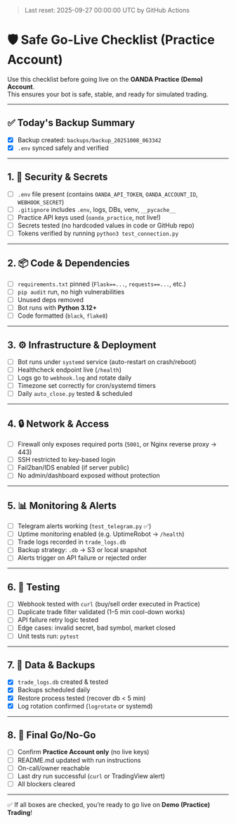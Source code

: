 > Last reset: 2025-09-27 00:00:00 UTC by GitHub Actions

# 🛡️ Safe Go-Live Checklist (Practice Account)

Use this checklist before going live on the **OANDA Practice (Demo) Account**.  
This ensures your bot is safe, stable, and ready for simulated trading.

---

## ✅ Today's Backup Summary
- [x] Backup created: `backups/backup_20251008_063342`
- [x] `.env` synced safely and verified

---

## 1. 🔑 Security & Secrets
- [ ] `.env` file present (contains `OANDA_API_TOKEN`, `OANDA_ACCOUNT_ID`, `WEBHOOK_SECRET`)
- [ ] `.gitignore` includes `.env`, logs, DBs, venv, `__pycache__`
- [ ] Practice API keys used (`oanda_practice`, not live!)
- [ ] Secrets tested (no hardcoded values in code or GitHub repo)
- [ ] Tokens verified by running `python3 test_connection.py`

---

## 2. 📦 Code & Dependencies
- [ ] `requirements.txt` pinned (`Flask==...`, `requests==...`, etc.)
- [ ] `pip audit` run, no high vulnerabilities
- [ ] Unused deps removed
- [ ] Bot runs with **Python 3.12+**
- [ ] Code formatted (`black`, `flake8`)

---

## 3. ⚙️ Infrastructure & Deployment
- [ ] Bot runs under `systemd` service (auto-restart on crash/reboot)
- [ ] Healthcheck endpoint live (`/health`)
- [ ] Logs go to `webhook.log` and rotate daily
- [ ] Timezone set correctly for cron/systemd timers
- [ ] Daily `auto_close.py` tested & scheduled

---

## 4. 🔒 Network & Access
- [ ] Firewall only exposes required ports (`5001`, or Nginx reverse proxy → 443)
- [ ] SSH restricted to key-based login
- [ ] Fail2ban/IDS enabled (if server public)
- [ ] No admin/dashboard exposed without protection

---

## 5. 📊 Monitoring & Alerts
- [ ] Telegram alerts working (`test_telegram.py` ✅)
- [ ] Uptime monitoring enabled (e.g. UptimeRobot → `/health`)
- [ ] Trade logs recorded in `trade_logs.db`
- [ ] Backup strategy: `.db` → S3 or local snapshot
- [ ] Alerts trigger on API failure or rejected order

---

## 6. 🧪 Testing
- [ ] Webhook tested with `curl` (buy/sell order executed in Practice)
- [ ] Duplicate trade filter validated (1–5 min cool-down works)
- [ ] API failure retry logic tested
- [ ] Edge cases: invalid secret, bad symbol, market closed
- [ ] Unit tests run: `pytest`

---

## 7. 🧰 Data & Backups
- [x] `trade_logs.db` created & tested
- [x] Backups scheduled daily
- [x] Restore process tested (recover db < 5 min)
- [x] Log rotation confirmed (`logrotate` or systemd)

---

## 8. 🚀 Final Go/No-Go
- [ ] Confirm **Practice Account only** (no live keys)
- [ ] README.md updated with run instructions
- [ ] On-call/owner reachable
- [ ] Last dry run successful (`curl` or TradingView alert)
- [ ] All blockers cleared

---

✅ If all boxes are checked, you’re ready to go live on **Demo (Practice) Trading**!
